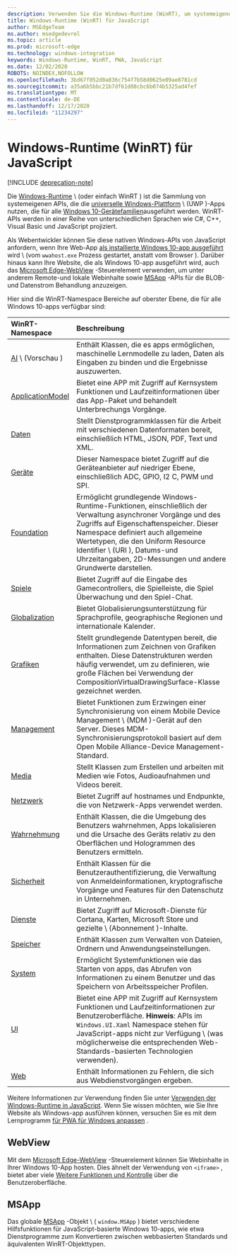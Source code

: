 ```yaml
---
description: Verwenden Sie die Windows-Runtime (WinRT), um systemeigene Windows-APIs aus ihrer JavaScript-App aufzurufen.
title: Windows-Runtime (WinRT) für JavaScript
author: MSEdgeTeam
ms.author: msedgedevrel
ms.topic: article
ms.prod: microsoft-edge
ms.technology: windows-integration
keywords: Windows-Runtime, WinRT, PWA, JavaScript
ms.date: 12/02/2020
ROBOTS: NOINDEX,NOFOLLOW
ms.openlocfilehash: 3bd67f052d0a836c754f7b58d0625e09ae8781cd
ms.sourcegitcommit: a35a6b5bbc21b7df61d08cbc6b074b5325ad4fef
ms.translationtype: MT
ms.contentlocale: de-DE
ms.lasthandoff: 12/17/2020
ms.locfileid: "11234297"
---
```

# Windows-Runtime (WinRT) für JavaScript  

[!INCLUDE [deprecation-note](../includes/legacy-edge-note.md)]  

Die [Windows-Runtime](/windows/uwp/get-started/universal-application-platform-guide#how-the-universal-windows-platform-relates-to-windows-runtime-apis) \ (oder einfach WinRT \) ist die Sammlung von systemeigenen APIs, die die [universelle Windows-Plattform](/windows/uwp/get-started/universal-application-platform-guide) \ (UWP \)-Apps nutzen, die für alle [Windows 10-Gerätefamilien](/uwp/extension-sdks/device-families-overview)ausgeführt werden.  WinRT-APIs werden in einer Reihe von unterschiedlichen Sprachen wie C#, C++, Visual Basic und JavaScript projiziert.  

Als Webentwickler können Sie diese nativen Windows-APIs von JavaScript anfordern, wenn Ihre Web-App [als installierte Windows 10-app ausgeführt](../progressive-web-apps/windows-features.md#set-up-and-run-your-universal-windows-app) wird \ (vom `wwahost.exe` Prozess gestartet, anstatt vom Browser \).  Darüber hinaus kann Ihre Website, die als Windows 10-app ausgeführt wird, auch das [Microsoft Edge-WebView](#webview) -Steuerelement verwenden, um unter anderem Remote-und lokale Webinhalte sowie [MSApp](#msapp) -APIs für die BLOB-und Datenstrom Behandlung anzuzeigen.  

Hier sind die WinRT-Namespace Bereiche auf oberster Ebene, die für alle Windows 10-apps verfügbar sind:  

| WinRT-Namespace | Beschreibung |  
|:--- |:--- |  
| [AI](/uwp/api/windows.AI.MachineLearning.Preview) \ (Vorschau \) | Enthält Klassen, die es apps ermöglichen, maschinelle Lernmodelle zu laden, Daten als Eingaben zu binden und die Ergebnisse auszuwerten.  |  
| [ApplicationModel](/uwp/api/windows.applicationmodel) | Bietet eine APP mit Zugriff auf Kernsystem Funktionen und Laufzeitinformationen über das App-Paket und behandelt Unterbrechungs Vorgänge.  |  
| [Daten](/uwp/api/windows.data.html) | Stellt Dienstprogrammklassen für die Arbeit mit verschiedenen Datenformaten bereit, einschließlich HTML, JSON, PDF, Text und XML.  |  
| [Geräte](/uwp/api/windows.devices) | Dieser Namespace bietet Zugriff auf die Geräteanbieter auf niedriger Ebene, einschließlich ADC, GPIO, I2 C, PWM und SPI.  |  
| [Foundation](/uwp/api/windows.foundation) | Ermöglicht grundlegende Windows-Runtime-Funktionen, einschließlich der Verwaltung asynchroner Vorgänge und des Zugriffs auf Eigenschaftenspeicher.  Dieser Namespace definiert auch allgemeine Wertetypen, die den Uniform Resource Identifier \ (URI \), Datums-und Uhrzeitangaben, 2D-Messungen und andere Grundwerte darstellen.  |  
| [Spiele](/uwp/api/windows.gaming.input) |Bietet Zugriff auf die Eingabe des Gamecontrollers, die Spielleiste, die Spiel Überwachung und den Spiel-Chat.  |  
| [Globalization](/uwp/api/windows.globalization) | Bietet Globalisierungsunterstützung für Sprachprofile, geographische Regionen und internationale Kalender.  |  
| [Grafiken](/uwp/api/windows.graphics) | Stellt grundlegende Datentypen bereit, die Informationen zum Zeichnen von Grafiken enthalten.  Diese Datenstrukturen werden häufig verwendet, um zu definieren, wie große Flächen bei Verwendung der CompositionVirtualDrawingSurface-Klasse gezeichnet werden.  |  
| [Management](/uwp/api/windows.management) | Bietet Funktionen zum Erzwingen einer Synchronisierung von einem Mobile Device Management \ (MDM \)-Gerät auf den Server.  Dieses MDM-Synchronisierungsprotokoll basiert auf dem Open Mobile Alliance-Device Management-Standard.  |  
| [Media](/uwp/api/windows.media) | Stellt Klassen zum Erstellen und arbeiten mit Medien wie Fotos, Audioaufnahmen und Videos bereit.  |  
| [Netzwerk](/uwp/api/windows.networking) | Bietet Zugriff auf hostnames und Endpunkte, die von Netzwerk-Apps verwendet werden.  |  
| [Wahrnehmung](/uwp/api/windows.perception) | Enthält Klassen, die die Umgebung des Benutzers wahrnehmen, Apps lokalisieren und die Ursache des Geräts relativ zu den Oberflächen und Hologrammen des Benutzers ermitteln.  |  
| [Sicherheit](/uwp/api/windows.security.authentication.identity) | Enthält Klassen für die Benutzerauthentifizierung, die Verwaltung von Anmeldeinformationen, kryptografische Vorgänge und Features für den Datenschutz in Unternehmen.  |  
| [Dienste](/uwp/api/windows.services.cortana) | Bietet Zugriff auf Microsoft-Dienste für Cortana, Karten, Microsoft Store und gezielte \ (Abonnement \)-Inhalte.  |  
| [Speicher](/uwp/api/windows.storage) | Enthält Klassen zum Verwalten von Dateien, Ordnern und Anwendungseinstellungen.  |  
| [System](/uwp/api/windows.system) | Ermöglicht Systemfunktionen wie das Starten von apps, das Abrufen von Informationen zu einem Benutzer und das Speichern von Arbeitsspeicher Profilen.  |  
| [UI](/uwp/api/windows.ui) | Bietet eine APP mit Zugriff auf Kernsystem Funktionen und Laufzeitinformationen zur Benutzeroberfläche.  **Hinweis**: APIs im `Windows.UI.Xaml` Namespace stehen für JavaScript-apps nicht zur Verfügung \ (was möglicherweise die entsprechenden Web-Standards-basierten Technologien verwenden).  |  
| [Web](/uwp/api/windows.web) | Enthält Informationen zu Fehlern, die sich aus Webdienstvorgängen ergeben.  |  

Weitere Informationen zur Verwendung finden Sie unter [Verwenden der Windows-Runtime in JavaScript](./using-the-windows-runtime-in-javascript.md).  Wenn Sie wissen möchten, wie Sie Ihre Website als Windows-app ausführen können, versuchen Sie es mit dem Lernprogramm [für PWA für Windows anpassen](../progressive-web-apps/windows-features.md) .  

## WebView  

Mit dem [Microsoft Edge-WebView](../hosting/webview/index.md) -Steuerelement können Sie Webinhalte in Ihrer Windows 10-App hosten.  Dies ähnelt der Verwendung von `<iframe>` , bietet aber viele [Weitere Funktionen und Kontrolle](../hosting/webview/index.md#webview-versus-iframe) über die Benutzeroberfläche.  

## MSApp  

Das globale [MSApp](./reference/msapp.md) -Objekt \ ( `window.MSApp` \) bietet verschiedene Hilfsfunktionen für JavaScript-basierte Windows 10-apps, wie etwa Dienstprogramme zum Konvertieren zwischen webbasierten Standards und äquivalenten WinRT-Objekttypen.  
